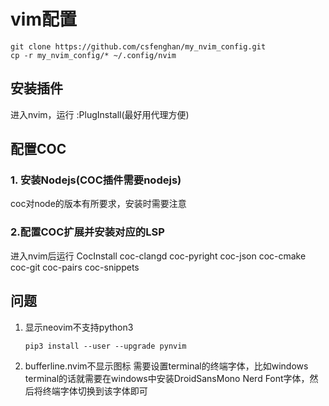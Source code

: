 # vim配置

    git clone https://github.com/csfenghan/my_nvim_config.git
    cp -r my_nvim_config/* ~/.config/nvim

## 安装插件
进入nvim，运行
    :PlugInstall(最好用代理方便)

## 配置COC

### 1. 安装Nodejs(COC插件需要nodejs)

coc对node的版本有所要求，安装时需要注意

### 2.配置COC扩展并安装对应的LSP

进入nvim后运行
    CocInstall coc-clangd coc-pyright coc-json coc-cmake coc-git coc-pairs coc-snippets

## 问题

1. 显示neovim不支持python3

   `pip3 install --user --upgrade pynvim`

2. bufferline.nvim不显示图标
需要设置terminal的终端字体，比如windows terminal的话就需要在windows中安装DroidSansMono Nerd Font字体，然后将终端字体切换到该字体即可
